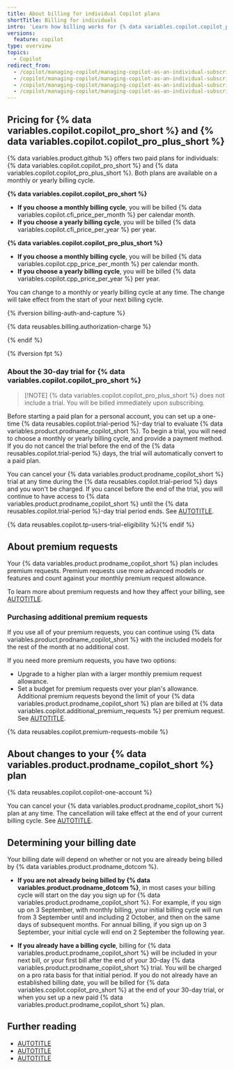 ```yaml
---
title: About billing for individual Copilot plans
shortTitle: Billing for individuals
intro: 'Learn how billing works for {% data variables.copilot.copilot_pro_short %} and {% data variables.copilot.copilot_pro_plus_short %}.'
versions:
  feature: copilot
type: overview
topics:
  - Copilot
redirect_from:
  - /copilot/managing-copilot/managing-copilot-as-an-individual-subscriber/managing-your-copilot-subscription/about-billing-for-github-copilot-individual
  - /copilot/managing-copilot/managing-copilot-as-an-individual-subscriber/managing-your-github-copilot-pro-subscription/about-billing-for-copilot-pro
  - /copilot/managing-copilot/managing-copilot-as-an-individual-subscriber/billing-and-payments/about-billing-for-copilot-pro
  - /copilot/managing-copilot/managing-copilot-as-an-individual-subscriber/billing-and-payments/about-billing-for-individual-copilot-plans
---
```


## Pricing for {% data variables.copilot.copilot_pro_short %} and {% data variables.copilot.copilot_pro_plus_short %}

{% data variables.product.github %} offers two paid plans for individuals: {% data variables.copilot.copilot_pro_short %} and {% data variables.copilot.copilot_pro_plus_short %}. Both plans are available on a monthly or yearly billing cycle.

**{% data variables.copilot.copilot_pro_short %}**

* **If you choose a monthly billing cycle**, you will be billed {% data variables.copilot.cfi_price_per_month %} per calendar month.
* **If you choose a yearly billing cycle**, you will be billed {% data variables.copilot.cfi_price_per_year %} per year.

**{% data variables.copilot.copilot_pro_plus_short %}**

* **If you choose a monthly billing cycle**, you will be billed {% data variables.copilot.cpp_price_per_month %} per calendar month.
* **If you choose a yearly billing cycle**, you will be billed {% data variables.copilot.cpp_price_per_year %} per year.

You can change to a monthly or yearly billing cycle at any time. The change will take effect from the start of your next billing cycle.

{% ifversion billing-auth-and-capture %}

{% data reusables.billing.authorization-charge %}

{% endif %}

{% ifversion fpt %}

### About the 30-day trial for {% data variables.copilot.copilot_pro_short %}

> [!NOTE] {% data variables.copilot.copilot_pro_plus_short %} does not include a trial. You will be billed immediately upon subscribing.

Before starting a paid plan for a personal account, you can set up a one-time {% data reusables.copilot.trial-period %}-day trial to evaluate {% data variables.product.prodname_copilot_short %}. To begin a trial, you will need to choose a monthly or yearly billing cycle, and provide a payment method. If you do not cancel the trial before the end of the {% data reusables.copilot.trial-period %} days, the trial will automatically convert to a paid plan.

You can cancel your {% data variables.product.prodname_copilot_short %} trial at any time during the {% data reusables.copilot.trial-period %} days and you won't be charged. If you cancel before the end of the trial, you will continue to have access to {% data variables.product.prodname_copilot_short %} until the {% data reusables.copilot.trial-period %}-day trial period ends. See [AUTOTITLE](/copilot/managing-copilot/managing-copilot-as-an-individual-subscriber/canceling-your-copilot-trial-as-an-individual-user).

{% data reusables.copilot.tp-users-trial-eligibility %}{% endif %}

## About premium requests

Your {% data variables.product.prodname_copilot_short %} plan includes premium requests. Premium requests use more advanced models or features and count against your monthly premium request allowance.

To learn more about premium requests and how they affect your billing, see [AUTOTITLE](/copilot/managing-copilot/managing-copilot-as-an-individual-subscriber/monitoring-usage-and-entitlements/avoiding-unexpected-copilot-costs).

### Purchasing additional premium requests

If you use all of your premium requests, you can continue using {% data variables.product.prodname_copilot_short %} with the included models for the rest of the month at no additional cost.

If you need more premium requests, you have two options:

* Upgrade to a higher plan with a larger monthly premium request allowance.
* Set a budget for premium requests over your plan's allowance. Additional premium requests beyond the limit of your {% data variables.product.prodname_copilot_short %} plan are billed at {% data variables.copilot.additional_premium_requests %} per premium request. See [AUTOTITLE](/billing/managing-your-billing/using-budgets-control-spending).

{% data reusables.copilot.premium-requests-mobile %}

## About changes to your {% data variables.product.prodname_copilot_short %} plan

{% data reusables.copilot.copilot-one-account %}

You can cancel your {% data variables.product.prodname_copilot_short %} plan at any time. The cancellation will take effect at the end of your current billing cycle. See [AUTOTITLE](/copilot/managing-copilot/managing-copilot-as-an-individual-subscriber/managing-your-copilot-subscription/canceling-copilot-as-an-individual-user).

## Determining your billing date

Your billing date will depend on whether or not you are already being billed by {% data variables.product.prodname_dotcom %}.

* **If you are not already being billed by {% data variables.product.prodname_dotcom %}**, in most cases your billing cycle will start on the day you sign up for {% data variables.product.prodname_copilot_short %}. For example, if you sign up on 3 September, with monthly billing, your initial billing cycle will run from 3 September until and including 2 October, and then on the same days of subsequent months. For annual billing, if you sign up on 3 September, your initial cycle will end on 2 September the following year.

* **If you already have a billing cycle**, billing for {% data variables.product.prodname_copilot_short %} will be included in your next bill, or your first bill after the end of your 30-day {% data variables.product.prodname_copilot_short %} trial. You will be charged on a pro rata basis for that initial period. If you do not already have an established billing date, you will be billed for {% data variables.copilot.copilot_pro_short %} at the end of your 30-day trial, or when you set up a new paid {% data variables.product.prodname_copilot_short %} plan.

## Further reading

* [AUTOTITLE](/copilot/about-github-copilot/subscription-plans-for-github-copilot)
* [AUTOTITLE](/copilot/managing-copilot/managing-copilot-as-an-individual-subscriber/managing-your-copilot-subscription)
* [AUTOTITLE](/billing/managing-your-billing/managing-your-payment-and-billing-information)
